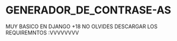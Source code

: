 # GENERADOR_DE_CONTRASE-AS
MUY BASICO EN DJANGO +18
NO OLVIDES DESCARGAR LOS REQUIREMNTOS :VVVVVVVV
